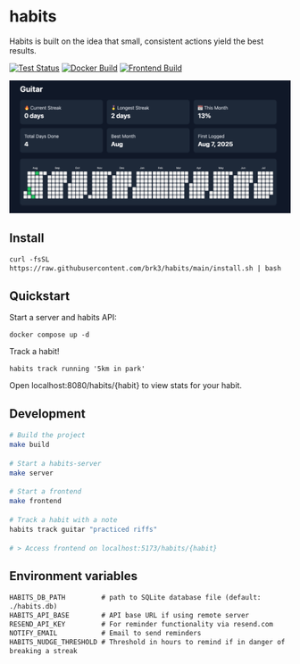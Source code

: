 # habits

Habits is built on the idea that small, consistent actions yield the best results.

[![Test Status](https://github.com/brk3/habits/actions/workflows/test.yml/badge.svg)](https://github.com/brk3/habits/actions/workflows/test.yml)
[![Docker Build](https://github.com/brk3/habits/actions/workflows/docker-latest.yml/badge.svg)](https://github.com/brk3/habits/actions/workflows/docker.yml)
[![Frontend Build](https://github.com/brk3/habits/actions/workflows/frontend-docker-latest.yml/badge.svg)](https://github.com/brk3/habits/actions/workflows/frontend.yml)

![Screenshot](./screenshot.png)

## Install
```
curl -fsSL https://raw.githubusercontent.com/brk3/habits/main/install.sh | bash
```

## Quickstart
Start a server and habits API:
```
docker compose up -d
```

Track a habit!
```
habits track running '5km in park'
```

Open localhost:8080/habits/{habit} to view stats for your habit.

## Development
```bash
# Build the project
make build

# Start a habits-server
make server

# Start a frontend
make frontend

# Track a habit with a note
habits track guitar "practiced riffs"

# > Access frontend on localhost:5173/habits/{habit}
```

## Environment variables
```
HABITS_DB_PATH         # path to SQLite database file (default: ./habits.db)
HABITS_API_BASE        # API base URL if using remote server
RESEND_API_KEY         # For reminder functionality via resend.com
NOTIFY_EMAIL           # Email to send reminders
HABITS_NUDGE_THRESHOLD # Threshold in hours to remind if in danger of breaking a streak
```
